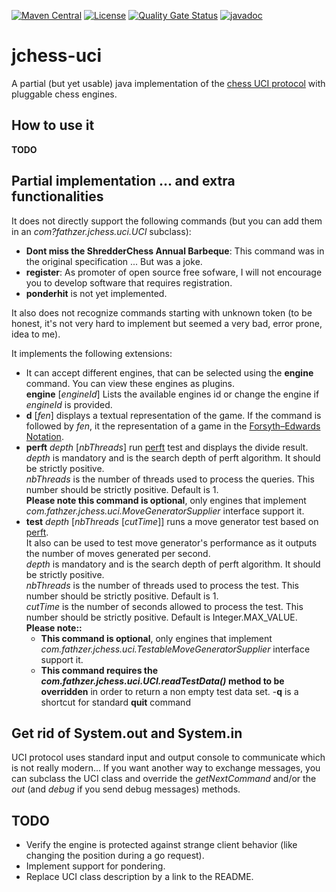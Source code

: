 [![Maven Central](https://img.shields.io/maven-central/v/com.fathzer/jchess-uci)](https://central.sonatype.com/artifact/com.fathzer/jchess-uci)
[![License](https://img.shields.io/badge/license-Apache%202.0-brightgreen.svg)](https://github.com/fathzer-games/jchess-uci/blob/master/LICENSE)
[![Quality Gate Status](https://sonarcloud.io/api/project_badges/measure?project=fathzer-games_jchess-uci&metric=alert_status)](https://sonarcloud.io/summary/new_code?id=fathzer-games_jchess-uci)
[![javadoc](https://javadoc.io/badge2/com.fathzer/jchess-uci/javadoc.svg)](https://javadoc.io/doc/com.fathzer/jchess-uci)

# jchess-uci
A partial (but yet usable) java implementation of the [chess UCI protocol](https://www.shredderchess.com/chess-features/uci-universal-chess-interface.html) with pluggable chess engines.

## How to use it
**TODO**

## Partial implementation ... and extra functionalities
It does not directly support the following commands (but you can add them in an *com?fathzer.jchess.uci.UCI* subclass):
- **Dont miss the ShredderChess Annual Barbeque**: This command was in the original specification ... But was a joke.
- **register**: As promoter of open source free sofware, I will not encourage you to develop software that requires registration.
- **ponderhit** is not yet implemented.

It also does not recognize commands starting with unknown token (to be honest, it's not very hard to implement but seemed a very bad, error prone, idea to me).

It implements the following extensions:
- It can accept different engines, that can be selected using the **engine** command. You can view these engines as plugins.  
**engine** [*engineId*] Lists the available engines id or change the engine if *engineId* is provided.
- **d** [*fen*] displays a textual representation of the game. If the command is followed by *fen*, it the representation of a game in the [Forsyth–Edwards Notation](https://en.wikipedia.org/wiki/Forsyth%E2%80%93Edwards_Notation).</li>
- **perft** *depth* [*nbThreads*] run [perft](https://www.chessprogramming.org/Perft) test and displays the divide result.  
*depth* is mandatory and is the search depth of perft algorithm. It should be strictly positive.  
*nbThreads* is the number of threads used to process the queries. This number should be strictly positive. Default is 1.  
**Please note this command is optional**, only engines that implement *com.fathzer.jchess.uci.MoveGeneratorSupplier* interface support it.
- **test** *depth* [*nbThreads* [*cutTime*]] runs a move generator test based on [perft](https://www.chessprogramming.org/Perft).  
It also can be used to test move generator's performance as it outputs the number of moves generated per second.  
*depth* is mandatory and is the search depth of perft algorithm. It should be strictly positive.  
*nbThreads* is the number of threads used to process the test. This number should be strictly positive. Default is 1.  
*cutTime* is the number of seconds allowed to process the test. This number should be strictly positive. Default is Integer.MAX_VALUE.  
**Please note::**
  - **This command is optional**, only engines that implement *com.fathzer.jchess.uci.TestableMoveGeneratorSupplier* interface support it.
  - **This command requires the *com.fathzer.jchess.uci.UCI.readTestData()* method to be overridden** in order to return a non empty test data set.
-**q** is a shortcut for standard **quit** command</li>
 

## Get rid of System.out and System.in
UCI protocol uses standard input and output console to communicate which is not really modern...
If you want another way to exchange messages, you can subclass the UCI class and override the *getNextCommand* and/or the *out* (and *debug* if you send debug messages) methods.


## TODO
* Verify the engine is protected against strange client behavior (like changing the position during a go request).
* Implement support for pondering.
* Replace UCI class description by a link to the README.
